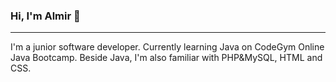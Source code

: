 ### Hi, I'm Almir 👋

<hr>

<p> I'm a junior software developer. Currently learning Java on CodeGym Online Java Bootcamp.
   Beside Java, I'm  also familiar with PHP&MySQL, HTML and CSS.    
</p>















<!--
**almir01/almir01** is a ✨ _special_ ✨ repository because its `README.md` (this file) appears on your GitHub profile.

Here are some ideas to get you started:

- 🔭 I’m currently working on ...
- 🌱 I’m currently learning ...
- 👯 I’m looking to collaborate on ...
- 🤔 I’m looking for help with ...
- 💬 Ask me about ...
- 📫 How to reach me: ...
- 😄 Pronouns: ...
- ⚡ Fun fact: ...
-->

